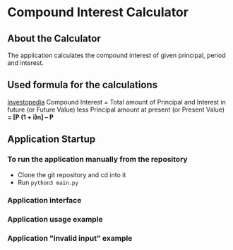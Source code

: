 # Compound Interest Calculator

## About the Calculator
The application calculates the compound interest of given principal, period and interest.

## Used formula for the calculations
[Investopedia](https://www.investopedia.com/terms/c/compoundinterest.asp)
Compound Interest = Total amount of Principal and Interest in future (or Future Value) less Principal amount at present (or Present Value)
            **= [P (1 + i)n] – P**

## Application Startup
### To run the application manually from the repository
- Clone the git repository and cd into it
- Run `python3 main.py`

### Application interface


### Application usage example


### Application "invalid input" example
